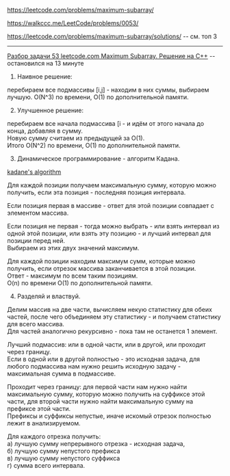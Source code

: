 https://leetcode.com/problems/maximum-subarray/

https://walkccc.me/LeetCode/problems/0053/

https://leetcode.com/problems/maximum-subarray/solutions/ -- см. топ 3

____

[Разбор задачи 53 leetcode.com Maximum Subarray. Решение на C++](https://www.youtube.com/watch?v=JGoQK5MUbIY) -- остановился на 13 минуте

1. Наивное решение: 

перебираем все подмассивы [i,j] - находим в них суммы, выбираем лучшую. O(N^3) по времени, O(1) по дополнительной памяти.

2. Улучшенное решение: 

перебираем все начала подмассива [i - и 
идём от этого начала до конца, добавляя в сумму.  
Новую сумму считаем из предыдущей за O(1).  
Итого O(N^2) по времени, O(1) по дополнительной памяти.

3. Динамическое программирование - алгоритм Кадана.

[kadane's algorithm](https://en.wikipedia.org/wiki/Maximum_subarray_problem)

Для каждой позиции получаем максимальную сумму, которую можно получить, если эта позиция - последняя позиция интервала.

Если позиция первая в массиве - ответ для этой позиции совпадает с элементом массива.

Если позиция не первая - тогда можно выбрать - или взять интервал из одной этой позиции, или взять эту позицию - и лучший интервал для позиции перед ней.  
Выбираем из этих двух значений максимум.

Для каждой позиции находим максимум сумм, которые можно получить, если отрезок массива заканчивается в этой позиции.  
Ответ - максимум по всем таким позициям.  
O(n) по времени O(1) по дополнительной памяти.


4. Разделяй и властвуй.

Делим массив на две части, вычисляем некую статистику для обеих частей, после чего объединяем эту статистику - и получаем статистику для всего массива.  
Для частей аналогично рекурсивно - пока там не останется 1 элемент.

Лучший подмассив: или в одной части, или в другой, или проходит через границу.  
Если в одной или в другой полностью - это исходная задача, для любого подмассива нам нужно решить исходную задачу - максимальная сумма в подмассиве.

Проходит через границу: для первой части нам нужно найти максимальную сумму, которую можно получить на суффиксе этой части, для второй части нужно найти максимальную сумму на префиксе этой части.  
Префиксы и суффиксы непустые, иначе искомый отрезок полностью лежит в анализируемом.

Для каждого отрезка получить:  
а) лучшую сумму непрерывного отрезка - исходная задача,  
б) лучшую сумму непустого префикса  
в) лучшую сумму непустого суффикса  
г) сумма всего интервала.  

